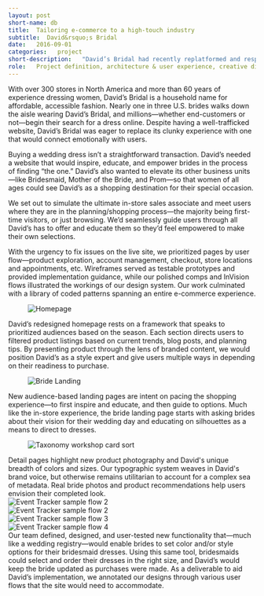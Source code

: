 ```yaml
---
layout: post
short-name: db
title:  Tailoring e-commerce to a high-touch industry
subtitle:  David&rsquo;s Bridal
date:   2016-09-01
categories:   project
short-description:   "David’s Bridal had recently replatformed and responsified its website, but its user experience faltered and the design already felt outdated to new branding. To be seen as a world-class authority in wedding attire, David’s needed to reset perceptions and present a website that went beyond pushing product."
role:   Project definition, architecture & user experience, creative direction, design concept & system, digital style guide, implementation support
---
```


With over 300 stores in North America and more than 60 years of experience dressing women, David’s Bridal is a household name for affordable, accessible fashion. Nearly one in three U.S. brides walks down the aisle wearing David’s Bridal, and millions—whether end-customers or not—begin their search for a dress online. Despite having a well-trafficked website, David’s Bridal was eager to replace its clunky experience with one that would connect emotionally with users.

Buying a wedding dress isn’t a straightforward transaction. David’s needed a website that would inspire, educate, and empower brides in the process of finding “the one.” David’s also wanted to elevate its other business units—like Bridesmaid, Mother of the Bride, and Prom—so that women of all ages could see David’s as a shopping destination for their special occasion.

We set out to simulate the ultimate in-store sales associate and meet users where they are in the planning/shopping process—the majority being first-time visitors, or just browsing. We’d seamlessly guide users through all David’s has to offer and educate them so they’d feel empowered to make their own selections.

With the urgency to fix issues on the live site, we prioritized pages by user flow—product exploration, account management, checkout, store locations and appointments, etc. Wireframes served as testable prototypes and provided implementation guidance, while our polished comps and InVision flows illustrated the workings of our design system. Our work culminated with a library of coded patterns spanning an entire e-commerce experience.

<div class="fig-with-cap">
  <figure class="scrollable center-image"><img src="../../../../a/img/db-01.jpg" alt="Homepage"></figure>
  <figcaption class="caption">David’s redesigned homepage rests on a framework that speaks to prioritized audiences based on the season. Each section directs users to filtered product listings based on current trends, blog posts, and planning tips. By presenting product through the lens of branded content, we would position David’s as a style expert and give users multiple ways in depending on their readiness to purchase.</figcaption>
</div>

<div class="fig-with-cap">
  <figure class="scrollable full-width-image"><img src="../../../../a/img/db-02.jpg" alt="Bride Landing"></figure>
  <figcaption class="caption">New audience-based landing pages are intent on pacing the shopping experience—to first inspire and educate, and then guide to options. Much like the in-store experience, the bride landing page starts with asking brides about their vision for their wedding day and educating on silhouettes as a means to direct to dresses.</figcaption>
</div>

<div class="fig-with-cap">
  <figure class="scrollable full-width-image"><img src="../../../../a/img/inet-01.jpg" alt="Taxonomy workshop card sort"></figure>
  <figcaption class="caption">Detail pages highlight new product photography and David's unique breadth of colors and sizes. Our typographic system weaves in David's brand voice, but otherwise remains utilitarian to account for a complex sea of metadata. Real bride photos and product recommendations help users envision their completed look.</figcaption>
</div>

<div class="fig-with-cap">
  <div id="carousel">
    <div><img data-lazy="../../../../a/img/inet-03-01.jpg" alt="Event Tracker sample flow 2"></div>      
    <div><img data-lazy="../../../../a/img/inet-03-02.jpg" alt="Event Tracker sample flow 2"></div>
    <div><img data-lazy="../../../../a/img/inet-03-03.jpg" alt="Event Tracker sample flow 3"></div>
    <div><img data-lazy="../../../../a/img/inet-03-03.jpg" alt="Event Tracker sample flow 4"></div>
  </div>
  <div class="caption">
    <div id="carousel-arrows"></div>
    <figcaption>Our team defined, designed, and user-tested new functionality that—much like a wedding registry—would enable brides to set color and/or style options for their bridesmaid dresses. Using this same tool, bridesmaids could select and order their dresses in the right size, and David’s would keep the bride updated as purchases were made. As a deliverable to aid David’s implementation, we annotated our designs through various user flows that the site would need to accommodate.</figcaption>
  </div>
</div>
